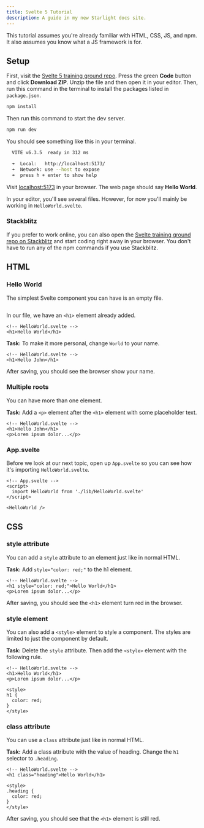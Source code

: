 ```yaml
---
title: Svelte 5 Tutorial
description: A guide in my new Starlight docs site.
---
```


This tutorial assumes you're already familiar with HTML, CSS, JS, and npm. It also assumes you know what a JS framework is for.

## Setup

First, visit the <a href="https://github.com/simpledevio/svelte-5-training-ground" target="_blank">Svelte 5 training ground repo</a>. Press the green **Code** button and click **Download ZIP**. Unzip the file and then open it in your editor. Then, run this command in the terminal to install the packages listed in `package.json`.

```bash
npm install
```

Then run this command to start the dev server.

```bash
npm run dev
```

You should see something like this in your terminal.

```bash
  VITE v6.3.5  ready in 312 ms

  ➜  Local:   http://localhost:5173/
  ➜  Network: use --host to expose
  ➜  press h + enter to show help
```

Visit <a href="http://localhost:5173/" target="_blank">localhost:5173</a> in your browser. The web page should say **Hello World**.

In your editor, you'll see several files. However, for now you'll mainly be working in `HelloWorld.svelte`.

### Stackblitz

If you prefer to work online, you can also open the <a href="https://stackblitz.com/github/simpledevio/svelte-5-training-ground?file=src/lib/HelloWorld.svelte" target="_blank">Svelte training ground repo on Stackblitz</a> and start coding right away in your browser. You don't have to run any of the npm commands if you use Stackblitz.

## HTML

### Hello World

The simplest Svelte component you can have is an empty file.

```svelte

```

In our file, we have an `<h1>` element already added.

```svelte
<!-- HelloWorld.svelte -->
<h1>Hello World</h1>
```

**Task:** To make it more personal, change `World` to your name.

```svelte "John"
<!-- HelloWorld.svelte -->
<h1>Hello John</h1>
```

After saving, you should see the browser show your name.

### Multiple roots

You can have more than one element.

**Task:** Add a `<p>` element after the `<h1>` element with some placeholder text.

```svelte "<p>Lorem ipsum dolor...</p>"
<!-- HelloWorld.svelte -->
<h1>Hello John</h1>
<p>Lorem ipsum dolor...</p>
```

### App.svelte

Before we look at our next topic, open up `App.svelte` so you can see how it's importing `HelloWorld.svelte`.

```svelte {3,6}
<!-- App.svelte -->
<script>
  import HelloWorld from './lib/HelloWorld.svelte'
</script>

<HelloWorld />
```

## CSS

### style attribute

You can add a `style` attribute to an element just like in normal HTML.

**Task:** Add `style="color: red;"` to the h1 element.

```svelte "style="color: red;""
<!-- HelloWorld.svelte -->
<h1 style="color: red;">Hello World</h1>
<p>Lorem ipsum dolor...</p>
```

After saving, you should see the `<h1>` element turn red in the browser.

### style element

You can also add a `<style>` element to style a component. The styles are limited to just the component by default.

**Task:** Delete the `style` attribute. Then add the `<style>` element with the following rule.

```svelte {5-9}
<!-- HelloWorld.svelte -->
<h1>Hello World</h1>
<p>Lorem ipsum dolor...</p>

<style>
h1 {
  color: red;
}
</style>
```

### class attribute

You can use a `class` attribute just like in normal HTML.

**Task:** Add a class attribute with the value of heading. Change the `h1` selector to `.heading`.

```svelte "class="heading"" ".heading"
<!-- HelloWorld.svelte -->
<h1 class="heading">Hello World</h1>

<style>
.heading {
  color: red;
}
</style>
```

After saving, you should see that the `<h1>` element is still red.
